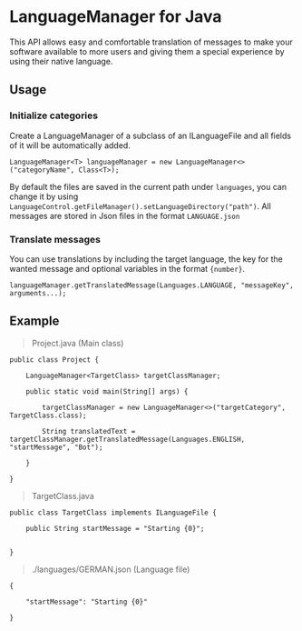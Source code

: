 # LanguageManager for Java
This API allows easy and comfortable translation of messages to make your software available to more users and giving them a special experience by using their native language.

## Usage
### Initialize categories
Create a LanguageManager of a subclass of an ILanguageFile and all fields of it will be automatically added.
```
LanguageManager<T> languageManager = new LanguageManager<>("categoryName", Class<T>);
```
By default the files are saved in the current path under `languages`, you can change it by using `LanguageControl.getFileManager().setLanguageDirectory("path")`. All messages are stored in Json files in the format `LANGUAGE.json`

### Translate messages
You can use translations by including the target language, the key for the wanted message and optional variables in the format `{number}`.
```
languageManager.getTranslatedMessage(Languages.LANGUAGE, "messageKey", arguments...);
```

## Example
> Project.java (Main class)
```
public class Project {

    LanguageManager<TargetClass> targetClassManager;

    public static void main(String[] args) {
    
        targetClassManager = new LanguageManager<>("targetCategory", TargetClass.class);
        
        String translatedText = targetClassManager.getTranslatedMessage(Languages.ENGLISH, "startMessage", "Bot");
        
    }

}
```

> TargetClass.java
```
public class TargetClass implements ILanguageFile {

    public String startMessage = "Starting {0}";
    

}
```

> ./languages/GERMAN.json (Language file)
```
{

    "startMessage": "Starting {0}"

}
```
